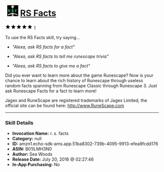 # &nbsp;<img src="skill_icon" alt="RS Facts icon" width="36"> [RS Facts](http://alexa.amazon.com/#skills/amzn1.echo-sdk-ams.app.51ba8302-739b-4095-9913-efea9fcdd176)
![5 stars](../../images/ic_star_black_18dp_1x.png)![5 stars](../../images/ic_star_black_18dp_1x.png)![5 stars](../../images/ic_star_black_18dp_1x.png)![5 stars](../../images/ic_star_black_18dp_1x.png)![5 stars](../../images/ic_star_black_18dp_1x.png) 1

To use the RS Facts skill, try saying...

* *"Alexa, ask RS facts for a fact"*

* *"Alexa, ask RS facts to tell me runescape trivia"*

* *"Alexa, ask RS facts to give me a fact"*

Did you ever want to learn more about the game Runescape?  Now is your chance to learn about the rich history of Runescape through useless random facts spanning from Runescape Classic through Runescape 3.  Just ask Runescape Facts for a fact to learn more!

Jagex and RuneScape are registered trademarks of Jagex Limited, the official site can be found here: http://www.RuneScape.com

***

### Skill Details

* **Invocation Name:** r. s. facts
* **Category:** null
* **ID:** amzn1.echo-sdk-ams.app.51ba8302-739b-4095-9913-efea9fcdd176
* **ASIN:** B01ILMH3N0
* **Author:** Sea Woods
* **Release Date:** July 20, 2016 @ 02:27:46
* **In-App Purchasing:** No

